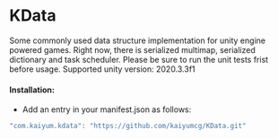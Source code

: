 # KData
Some commonly used data structure implementation for unity engine powered games. Right now, there is serialized multimap, serialized dictionary and task scheduler. Please be sure to run the unit tests frist before usage. Supported unity version: 2020.3.3f1

#### Installation:
* Add an entry in your manifest.json as follows:
```C#
"com.kaiyum.kdata": "https://github.com/kaiyumcg/KData.git"
```

